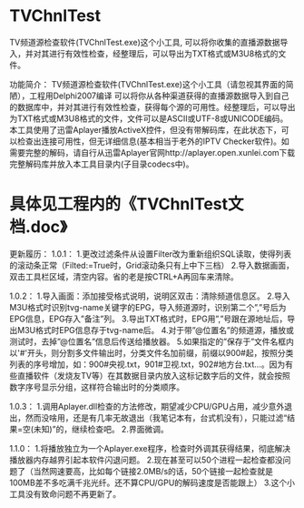 # TVChnlTest
TV频道源检查软件(TVChnlTest.exe)这个小工具, 可以将你收集的直播源数据导入，并对其进行有效性检查，经整理后，可以导出为TXT格式或M3U8格式的文件。

功能简介：
TV频道源检查软件(TVChnlTest.exe)这个小工具（请忽视其界面的简陋），工程用Delphi2007编译
可以将你从各种渠道获得的直播源数据导入到自己的数据库中，并对其进行有效性检查，获得每个源的可用性。经整理后，可以导出为TXT格式或M3U8格式的文件，文件可以是ASCII或UTF-8或UNICODE编码。
本工具使用了迅雷Aplayer播放ActiveX控件，但没有带解码库，在此状态下，可以检查出连接可用性，但无详细信息(基本相当于老外的IPTV Checker软件)。如需要完整的解码，请自行从迅雷Aplayer官网http://aplayer.open.xunlei.com下载完整解码库并放入本工具目录内(子目录codecs中)。

具体见工程内的《TVChnlTest文档.doc》
==============================================================================================
更新履历：
1.0.1：
1.更改过滤条件从设置Filter改为重新组织SQL读取，使得列表的滚动条正常（Filted:=True时，Grid滚动条只有上中下三档）
2.导入数据画面，双击工具栏区域，清空内容。省的老是按CTRL+A再回车来清除。

1.0.2：
1.导入画面：添加接受格式说明，说明区双击：清除频道信息区。
2.导入M3U格式时识别tvg-name关键字的EPG，导入频道源时，识别第二个”,”号后为EPG信息，EPG存入”备注”列。
3.导出TXT格式时，EPG用”,”号跟在源地址后，导出M3U格式时EPG信息存于tvg-name后。
4.对于带”@位置名”的频道源，播放或测试时，去掉”@位置名”信息后传送给播放器。
5.如果指定的”保存于”文件名框内以'#'开头，则分割多文件输出时，分类文件名加前缀，前缀以900#起，按照分类列表的序号增加，如：900#央视.txt，901#卫视.txt，902#地方台.txt...。因为有些直播软件（发烧友TV等）在其数据目录内放入这标记数字后的文件，就会按照数字序号显示分组，这样符合输出时的分类顺序。

1.0.3：
1.调用Aplayer.dll检查的方法修改，期望减少CPU/GPU占用，减少意外退出，然而没啥用，还是有几率无故退出（我笔记本有，台式机没有），只能过滤“结果=空(未知)”的，继续检查吧。
2.界面微调。

1.1.0：
1.将播放独立为一个Aplayer.exe程序，检查时外调其获得结果，彻底解决播放器内存越界引起本软件闪退问题。
2.现在甚至可以50个进程一起检查都没问题了（当然网速要高，比如每个链接2.0MB/s的话，50个链接一起检查就是100MB差不多吃满千兆光纤。还不算CPU/GPU的解码速度是否能跟上）
3.这个小工具没有致命问题不再更新了。

